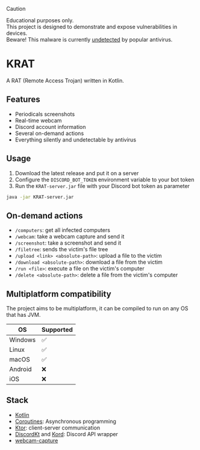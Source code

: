 > [!CAUTION]
> Educational purposes only.<br/>
> This project is designed to demonstrate and expose vulnerabilities in devices.<br/>
> Beware! This malware is currently [undetected](https://www.virustotal.com/gui/file/4010a8370f3473ba80ddc202cca45f5d310b344ed2e773989aff003cbea71495?nocache=1) by popular antivirus.

[//]: # (### Current status: 🟢[Undetected]&#40;https://www.virustotal.com/gui/file/4010a8370f3473ba80ddc202cca45f5d310b344ed2e773989aff003cbea71495?nocache=1&#41;)

# KRAT

A RAT (Remote Access Trojan) written in Kotlin.

## Features
- Periodicals screenshots
- Real-time webcam
- Discord account information
- Several on-demand actions
- Everything silently and undetectable by antivirus

## Usage
1. Download the latest release and put it on a server
2. Configure the `DISCORD_BOT_TOKEN` environment variable to your bot token
3. Run the `KRAT-server.jar` file with your Discord bot token as parameter

```sh
java -jar KRAT-server.jar
```

## On-demand actions
- `/computers`: get all infected computers
- `/webcam`: take a webcam capture and send it
- `/screenshot`: take a screenshot and send it
- `/filetree`: sends the victim's file tree
- `/upload <link> <absolute-path>`: upload a file to the victim
- `/download <absolute-path>`: download a file from the victim
- `/run <file>`: execute a file on the victim's computer
- `/delete <absolute-path>`: delete a file from the victim's computer

[//]: # (3. The program will connect to your Discord bot and ask for configuration)

## Multiplatform compatibility
The project aims to be multiplatform, 
it can be compiled to run on any OS that has JVM.

| OS      | Supported |
|---------|-----------|
| Windows | ✅         |
| Linux   | ✅         |
| macOS   | ✅         |
| Android | ❌         |
| iOS     | ❌         |

## Stack
- [Kotlin](https://kotlinlang.org/)
- [Coroutines](https://github.com/Kotlin/kotlinx.coroutines): Asynchronous programming
- [Ktor](https://ktor.io/): client-server communication
- [DiscordKt](https://github.com/DiscordKt/DiscordKt) and [Kord](https://github.com/kordlib/kord): Discord API wrapper
- [webcam-capture](https://github.com/sarxos/webcam-capture)